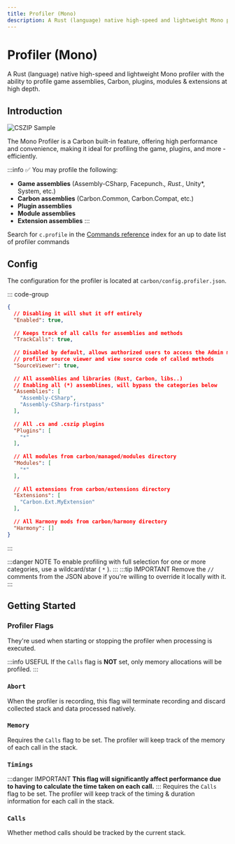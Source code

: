 ```yaml
---
title: Profiler (Mono)
description: A Rust (language) native high-speed and lightweight Mono profiler with the ability to profile game assemblies, Carbon, plugins, modules & extensions at depth.
---
```


# Profiler (Mono)

A Rust (language) native high-speed and lightweight Mono profiler with the ability to profile game assemblies, Carbon, plugins, modules & extensions at high depth.

## Introduction
![CSZIP Sample](/misc/mono-profiler-header.webp)

The Mono Profiler is a Carbon built-in feature, offering high performance and convenience, making it ideal for profiling the game, plugins, and more - efficiently.

:::info ✅ You may profile the following:
* **Game assemblies** (Assembly-CSharp, Facepunch.*, Rust.*, Unity*, System, etc.)
* **Carbon assemblies** (Carbon.Common, Carbon.Compat, etc.)
* **Plugin assemblies**
* **Module assemblies**
* **Extension assemblies**
:::

Search for `c.profile` in the [Commands reference](./../../references/commands) index for an up to date list of profiler commands

## Config
The configuration for the profiler is located at `carbon/config.profiler.json`.

::: code-group
```json [config.profiler.json]
{
  // Disabling it will shut it off entirely
  "Enabled": true,
  
  // Keeps track of all calls for assemblies and methods
  "TrackCalls": true,
  
  // Disabled by default, allows authorized users to access the Admin module 
  // profiler source viewer and view source code of called methods
  "SourceViewer": true,
  
  // All assemblies and libraries (Rust, Carbon, libs..)
  // Enabling all (*) assemblines, will bypass the categories below
  "Assemblies": [ 
    "Assembly-CSharp",
    "Assembly-CSharp-firstpass"
  ],
  
  // All .cs and .cszip plugins
  "Plugins": [
    "*"
  ],
  
  // All modules from carbon/managed/modules directory
  "Modules": [
    "*"
  ],
  
  // All extensions from carbon/extensions directory
  "Extensions": [
    "Carbon.Ext.MyExtension"
  ],
  
  // All Harmony mods from carbon/harmony directory
  "Harmony": []
}
```
:::

:::danger NOTE
To enable profiling with full selection for one or more categories, use a wildcard/star ( `*` ).
:::
:::tip IMPORTANT
Remove the `//` comments from the JSON above if you're willing to override it locally with it.
:::

## Getting Started

### Profiler Flags
They're used when starting or stopping the profiler when processing is executed.

:::info USEFUL
If the `Calls` flag is **NOT** set, only memory allocations will be profiled.
:::

### `Abort`
When the profiler is recording, this flag will terminate recording and discard collected stack and data processed natively.

### `Memory`
Requires the `Calls` flag to be set. The profiler will keep track of the memory of each call in the stack.

### `Timings`
:::danger IMPORTANT
**This flag will significantly affect performance due to having to calculate the time taken on each call.**
:::
Requires the `Calls` flag to be set. The profiler will keep track of the timing & duration information for each call in the stack.

### `Calls`
Whether method calls should be tracked by the current stack.